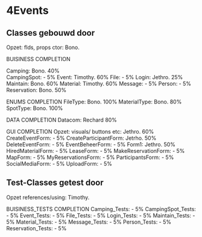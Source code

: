 # 4Events


## Classes gebouwd door
Opzet: flds, props ctor:        Bono.

BUISINESS                                                             COMPLETION

Camping:                        Bono.                                 40%  
CampingSpot:                    -                                      5%
Event:                          Timothy.                              60%
File:                           -                                      5%
Login:                          Jethro.                               25%
Maintain:                       Bono.                                 60%
Material:                       Timothy.                              60%
Message:                        -                                      5%
Person:                         -                                      5%
Reservation:                    Bono.                                 50%

ENUMS                                                                 COMPLETION
FileType:                       Bono.                                 100%
MaterialType:                   Bono.                                  80%
SpotType:                       Bono.                                 100%

DATA                                                                  COMPLETION
Datacom:                        Rechard                               80%

GUI                                                                   COMPLETION
Opzet: visuals/ buttons etc:    Jethro.                               60%                       
CreateEventForm:                -                                      5%
CreateParticipantForm:          Jetrho.                               50%
DeleteEventForm:                -                                      5%
EventBeheerForm:                -                                      5%
Form1:                          Jethro.                               50%
HiredMaterialForm:              -                                      5%
LeaseForm:                      -                                      5%
MakeReservationForm:            -                                      5%
MapForm:                        -                                      5%
MyReservationsForm:             -                                      5%
ParticipantsForm:               -                                      5%
SocialMediaForm:                -                                      5%
UploadForm:                     -                                      5%

## Test-Classes getest door
Opzet references/using:         Timothy.

BUISINESS_TESTS                                                       COMPLETION
Camping_Tests:                  -                                      5%
CampingSpot_Tests:              -                                      5%
Event_Tests:                    -                                      5%
File_Tests:                     -                                      5%
Login_Tests:                    -                                      5%
Maintain_Tests:                 -                                      5%
Material_Tests:                 -                                      5%
Message_Tests:                  -                                      5%
Person_Tests:                   -                                      5%
Reservation_Tests:              -                                      5%
